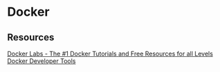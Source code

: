 # Docker

## Resources
[Docker Labs - The #1 Docker Tutorials and Free Resources for all Levels](https://dockerlabs.collabnix.com/)
[Docker Developer Tools](https://collabnix.github.io/dockertools/)
